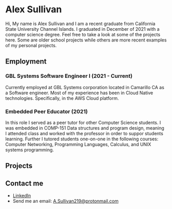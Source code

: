 # Alex Sullivan

Hi, My name is Alex Sullivan and I am a recent graduate from California State University Channel Islands. I graduated in December of 2021 with a computer
science degree. Feel free to take a look at some of the projects here. Some are older school projects while others are more recent examples of
my personal projects.

## Employment

### GBL Systems Software Engineer I (2021 - Current)
Currently employed at GBL Systems corporation located in Camarillo CA as a Software engineer. Most of my experience has been in Cloud Native technologies. Specifically, in the AWS Cloud platform.

### Embedded Peer Educator (2021)

In this role I served as a peer tutor for other Computer Science students. I was embedded in COMP-151 Data structures and program design, meaning I attended class
and worked with the professor in order to suppor students learning. Further I tutored students one-on-one in the following courses: Computer Networking, Programming
Languages, Calculus, and UNIX systems programming.


## Projects

## Contact me

- [LinkedIn](https://www.linkedin.com/in/alexander-sullivan-93416b192/)
- Send me an email: A.Sullivan219@protonmail.com

<!---
ASullivan219/ASullivan219 is a ✨ special ✨ repository because its `README.md` (this file) appears on your GitHub profile.
You can click the Preview link to take a look at your changes.
--->
